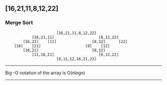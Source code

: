 ## [16,21,11,8,12,22]

### Merge Sort

                           [16,21,11,8,12,22]
                [16,21,11]                    [8,12,22]
            [16,21]    [11]                [8,12]      [22]
        [16]    [21]                    [8]    [12]
            [16,21]                        [8,12]
                [11,16,21]                    [8,12,22]
                           [8,11,12,16,21,22]

---
Big -O notation of the array is O(nlogn)

---